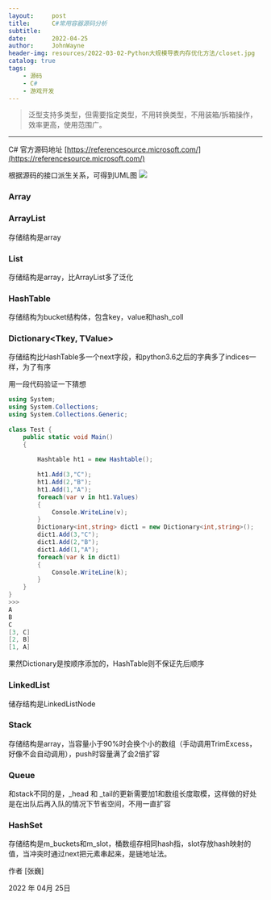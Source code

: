 ```yaml
---
layout:     post
title:      C#常用容器源码分析
subtitle:   
date:       2022-04-25
author:     JohnWayne
header-img: resources/2022-03-02-Python大规模导表内存优化方法/closet.jpg
catalog: true
tags:
    - 源码
    - C#
    - 游戏开发
---
```


>泛型支持多类型，但需要指定类型，不用转换类型，不用装箱/拆箱操作，效率更高，使用范围广。

------

C# 官方源码地址
[https://referencesource.microsoft.com/](https://referencesource.microsoft.com/)

根据源码的接口派生关系，可得到UML图
![](https://raw.githubusercontent.com/johnwayne1995/johnwayne1995.github.io/master/resources/2022-04-25-C#常用容器源码分析/UML.png)

### Array

### ArrayList
存储结构是array

### List<T>
存储结构是array，比ArrayList多了泛化

### HashTable
存储结构为bucket结构体，包含key，value和hash_coll

### Dictionary<Tkey, TValue>
存储结构比HashTable多一个next字段，和python3.6之后的字典多了indices一样，为了有序

用一段代码验证一下猜想
```C#
using System; 
using System.Collections;
using System.Collections.Generic; 
  
class Test { 
    public static void Main() 
    { 
  
        Hashtable ht1 = new Hashtable(); 
  
        ht1.Add(3,"C"); 
        ht1.Add(2,"B"); 
        ht1.Add(1,"A"); 
        foreach(var v in ht1.Values)
        {
            Console.WriteLine(v); 
        }
        Dictionary<int,string> dict1 = new Dictionary<int,string>();
        dict1.Add(3,"C");  
        dict1.Add(2,"B");  
        dict1.Add(1,"A"); 
        foreach(var k in dict1)
        {
            Console.WriteLine(k); 
        }
    } 
}
>>>
A
B
C
[3, C]
[2, B]
[1, A]
```
  
果然Dictionary是按顺序添加的，HashTable则不保证先后顺序

### LinkedList<T>
储存结构是LinkedListNode

### Stack<T>
存储结构是array，当容量小于90%时会换个小的数组（手动调用TrimExcess，好像不会自动调用），push时容量满了会2倍扩容

### Queue<T>
和stack不同的是，_head 和 _tail的更新需要加1和数组长度取模，这样做的好处是在出队后再入队的情况下节省空间，不用一直扩容

### HashSet<T>
存储结构是m_buckets和m_slot，桶数组存相同hash指，slot存放hash映射的值，当冲突时通过next把元素串起来，是链地址法。

作者 [张巍]

2022 年 04月 25日    



